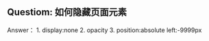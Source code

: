 ## Questiom: 如何隐藏页面元素


Answer： 
    1. display:none
    2. opacity
    3. position:absolute
       left:-9999px

       